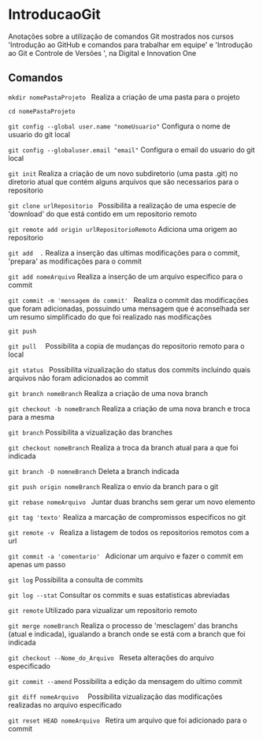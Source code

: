 # IntroducaoGit
Anotações sobre a utilização de comandos Git mostrados nos cursos 'Introdução ao GitHub e comandos para trabalhar em equipe' e 'Introdução ao Git e Controle de Versões ', na Digital e Innovation One

## Comandos

`mkdir nomePastaProjeto `
Realiza a criação de uma pasta para o projeto

`cd nomePastaProjeto`


 `git config --global user.name "nomeUsuario"`
 Configura o nome de usuario do git local

` git config --globaluser.email "email" `
 Configura o email do usuario do git local

 `git init`
 Realiza a criação de um novo subdiretorio (uma pasta .git) no diretorio atual que contém alguns arquivos que são necessarios para o repositorio

 `git clone urlRepositorio `
 Possibilita a realização de uma especie de 'download' do que está contido em um repositorio remoto

 `git remote add origin urlRepositorioRemoto`
 Adiciona uma origem ao repositorio

 `git add  .`
 Realiza a inserção das ultimas modificações para o commit, 'prepara' as modificações para o commit

 `git add nomeArquivo`
 Realiza a inserção de um arquivo especifico para o commit 

 `git commit -m 'mensagem do commit' `
 Realiza o commit das modificações que foram adicionadas, possuindo uma mensagem que é aconselhada ser um resumo simplificado do que foi realizado nas modificações

 `git push  `

 `git pull  `
Possibilita a copia de mudanças do repositorio remoto para o local

 `git status `
 Possibilita vizualização do status dos commits incluindo quais arquivos não foram adicionados ao commit 

 `git branch nomeBranch`
Realiza a criação de uma nova branch

 `git checkout -b nomeBranch`
 Realiza a criação de uma nova branch e troca para a mesma

 `git branch`
Possibilita a vizualização das branches

 `git checkout nomeBranch`
 Realiza a troca da branch atual para a que foi indicada 

 `git branch -D nomneBranch`
 Deleta a branch indicada 

 `git push origin nomeBranch` Realiza o envio da branch para o git  

 `git rebase nomeArquivo `
 Juntar duas branchs sem gerar um novo elemento 

 `git tag 'texto'`
 Realiza a marcação de compromissos especificos no git

 `git remote -v `
 Realiza a listagem de todos os repositorios remotos com a url 

 `git commit -a 'comentario' ` Adicionar um arquivo e fazer o commit em apenas um passo 

 `git log`
 Possibilita a consulta de commits

 `git log --stat`
 Consultar os commits e suas estatisticas abreviadas

 `git remote`
 Utilizado para vizualizar um repositorio remoto

 `git merge nomeBranch`
 Realiza o processo de 'mesclagem' das branchs (atual e indicada), igualando a branch onde se está com a branch que foi indicada

 `git checkout --Nome_do_Arquivo `
 Reseta alterações do arquivo especificado

`git commit --amend`
Possibilita a edição da mensagem do ultimo commit

 `git diff nomeArquivo  `
 Possibilita vizualização das modificações realizadas no arquivo especificado

 `git reset HEAD nomeArquivo ` Retira um arquivo que foi adicionado para o commit


